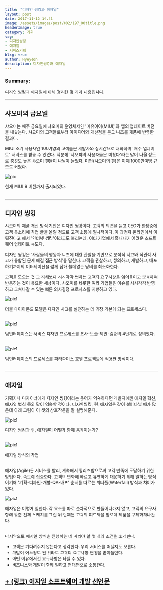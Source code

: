 ```yaml
---
title: "디자인 씽킹과 애자일"
layout: post
date: 2017-11-13 14:42
image: /assets/images/post/002/197_00title.png
headerImage: true
category: 기획
tag:
- 디자인씽킹
- 애자일
- 서비스기획
blog: true
author: Hyeyeon
description: 디자인씽킹과 애자일
---
```


### Summary:

디자인 씽킹과 애자일에 대해 정리한 몇 가지 내용입니다.

---

## 샤오미의 금요일

샤오미는 매주 금요일에 샤오미의 운영체제인 '미유아이(MIUI)'와 앱의 업데이트 버전을 내놓는다. 샤오미의 고객들로부터 아이디어와 개선점을 듣고 니즈를 제품에 반영한 결과다.

MIUI 초기 사용자인 100여명의 고객들은 개발자와 실시간으로 대화하며 '매주 업데이트' 서비스를 받을 수 있었다. 덕분에 '샤오미의 사용자들은 미쳤다'라는 말이 나올 정도로 충성도 높은 샤오미 팬들이 나날이 늘었다. 미펀(샤오미의 팬)은 이제 1000만여명 규모로 커졌다.

![pic](http://www.xiaomimi6phone.com/wp-content/uploads/2016/11/Miui-9-Xiaomi.jpeg)
<figcaption class="caption">현재 MIUI 9 버전까지 출시되었다.</figcaption>

<br>

---

## 디자인 씽킹

샤오미의 제품 개선 방식 기반은 디자인 씽킹이다. 고객의 의견을 듣고 CEO가 한밤중에 고객 목소리에 직접 글을 올릴 정도로 고객 소통에 필사적이다. 이 과정이 온라인에서 이뤄진다고 해서 '인터넷 씽킹'이라고도 불리는데, 여타 기업에서 흉내내기 어려운 소프트웨어 업데이트 속도다.

디자인 씽킹은 '사람들의 행동과 니즈에 대한 관찰을 기반으로 분석적 사고와 직관적 사고가 융합된 문제 해결 접근 방식'을 말한다. 고객을 관찰하고, 정의하고, 개발하고, 배포하기까지의 이터레이션을 짧게 잡아 쓸데없는 낭비를 최소화한다.

고객을 모으는 것 그 자체보다 시시각각 변하는 고객의 요구사항을 읽어들이고 분석하여 반응하는 것이 중요한 세상이다. 샤오미를 비롯한 여러 기업들은 이슈를 시시각각 반영하고 고쳐나갈 수 있는 빠른 의사결정 프로세스를 지향하고 있다.


![pic1](197_02.png)
<figcaption class="caption">더블 다이아몬드 모델은 디자인 사고를 실천하는 데 가장 기본이 되는 프로세스다.</figcaption>

<br>

![pic1](197_03.png)
<figcaption class="caption">팀인터페이스는 서비스 디자인 프로세스를 조사-도출-제안-검증의 4단계로 정의했다.</figcaption>

<br>

![pic1](197_04.png)
<figcaption class="caption">팀인터페이스의 프로세스를 파라다이스 호텔 프로젝트에 적용한 방식이다.</figcaption>

<br>

---

## 애자일

기획자나 디자이너에게 디자인 씽킹이라는 용어가 익숙하다면 개발자에겐 애자일 혁신, 애자일 법칙 등의 말이 익숙할 것이다. 디자인씽킹, 린, 애자일은 같이 붙어다닐 때가 많은데 아래 그림이 이 셋의 상호작용을 잘 설명해준다.

![pic1](197_05.png)
<figcaption class="caption">디자인 씽킹과 린, 애자일이 어떻게 함께 움직이는가?</figcaption>

<br>

![pic1](197_06.png)
<figcaption class="caption">애자일 방식의 작업</figcaption>

<br>

애자일(Agile)은 서비스를 빨리, 계속해서 릴리즈함으로써 고객 만족에 도달하기 위한 방법이다. 속도에 집중한다. 고객의 변화에 빠르고 유연하게 대응하기 위해 일하는 방식이기에 '기획-디자인-개발-QA-배포' 순서를 따르는 워터폴(Waterfall) 방식과 차이가 있다.

![pic1](197_07.png)
<figcaption class="caption">애자일은 이렇게 일한다. 각 요소를 따로 순차적으로 만들어나가지 않고, 고객의 요구사항에 맞춘 전체 스케치를 그린 뒤 언제든 고객의 피드백을 받으며 제품을 구체화해나간다.</figcaption>

<br>

마지막으로 애자일 방식을 진행하는 데 따라야 할 몇 개의 조건을 소개한다.

* 고객은 기다려주지 않는다고 생각한다. 우리 서비스를 떠날지도 모른다.
* 개발이 어느정도 된 뒤라도 고객의 요구사항 변경을 받아들인다.
* 어떤 이유에서건 요구사항은 바뀔 수 있다.
* 비즈니스와 개발이 함께 일하고 면대면으로 소통한다.

[+ (링크) 애자일 소프트웨어 개발 선언문](http://agilemanifesto.org/iso/ko/manifesto.html)
---
